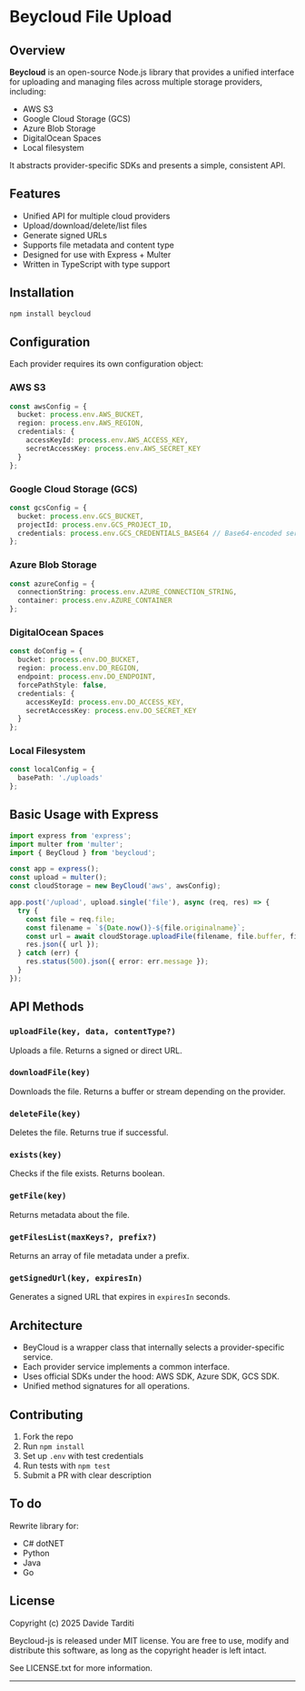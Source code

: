 # Beycloud File Upload

## Overview

**Beycloud** is an open-source Node.js library that provides a unified interface for uploading and managing files across multiple storage providers, including:

* AWS S3
* Google Cloud Storage (GCS)
* Azure Blob Storage
* DigitalOcean Spaces
* Local filesystem

It abstracts provider-specific SDKs and presents a simple, consistent API.

## Features

* Unified API for multiple cloud providers
* Upload/download/delete/list files
* Generate signed URLs
* Supports file metadata and content type
* Designed for use with Express + Multer
* Written in TypeScript with type support

## Installation

```bash
npm install beycloud
```

## Configuration

Each provider requires its own configuration object:

### AWS S3

```ts
const awsConfig = {
  bucket: process.env.AWS_BUCKET,
  region: process.env.AWS_REGION,
  credentials: {
    accessKeyId: process.env.AWS_ACCESS_KEY,
    secretAccessKey: process.env.AWS_SECRET_KEY
  }
};
```

### Google Cloud Storage (GCS)

```ts
const gcsConfig = {
  bucket: process.env.GCS_BUCKET,
  projectId: process.env.GCS_PROJECT_ID,
  credentials: process.env.GCS_CREDENTIALS_BASE64 // Base64-encoded service account JSON
};
```

### Azure Blob Storage

```ts
const azureConfig = {
  connectionString: process.env.AZURE_CONNECTION_STRING,
  container: process.env.AZURE_CONTAINER
};
```

### DigitalOcean Spaces

```ts
const doConfig = {
  bucket: process.env.DO_BUCKET,
  region: process.env.DO_REGION,
  endpoint: process.env.DO_ENDPOINT,
  forcePathStyle: false,
  credentials: {
    accessKeyId: process.env.DO_ACCESS_KEY,
    secretAccessKey: process.env.DO_SECRET_KEY
  }
};
```

### Local Filesystem

```ts
const localConfig = {
  basePath: './uploads'
};
```

## Basic Usage with Express

```ts
import express from 'express';
import multer from 'multer';
import { BeyCloud } from 'beycloud';

const app = express();
const upload = multer();
const cloudStorage = new BeyCloud('aws', awsConfig);

app.post('/upload', upload.single('file'), async (req, res) => {
  try {
    const file = req.file;
    const filename = `${Date.now()}-${file.originalname}`;
    const url = await cloudStorage.uploadFile(filename, file.buffer, file.mimetype);
    res.json({ url });
  } catch (err) {
    res.status(500).json({ error: err.message });
  }
});
```

## API Methods

### `uploadFile(key, data, contentType?)`

Uploads a file. Returns a signed or direct URL.

### `downloadFile(key)`

Downloads the file. Returns a buffer or stream depending on the provider.

### `deleteFile(key)`

Deletes the file. Returns true if successful.

### `exists(key)`

Checks if the file exists. Returns boolean.

### `getFile(key)`

Returns metadata about the file.

### `getFilesList(maxKeys?, prefix?)`

Returns an array of file metadata under a prefix.

### `getSignedUrl(key, expiresIn)`

Generates a signed URL that expires in `expiresIn` seconds.

## Architecture

* BeyCloud is a wrapper class that internally selects a provider-specific service.
* Each provider service implements a common interface.
* Uses official SDKs under the hood: AWS SDK, Azure SDK, GCS SDK.
* Unified method signatures for all operations.

## Contributing

1. Fork the repo
2. Run `npm install`
3. Set up `.env` with test credentials
4. Run tests with `npm test`
5. Submit a PR with clear description

## To do

Rewrite library for:
- C# dotNET
- Python
- Java
- Go

## License

Copyright (c) 2025 Davide Tarditi

Beycloud-js is released under MIT license. You are free to use, modify and distribute this software, as long as the copyright header is left intact.

See LICENSE.txt for more information.

---
